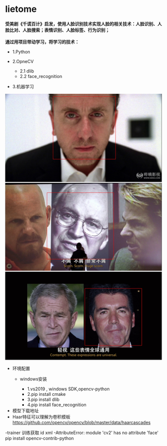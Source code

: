 # lietome
#### 受美剧《千谎百计》启发，使用人脸识别技术实现人脸的相关技术：人脸识别、人脸比对、人脸搜索；表情识别、人脸标签、行为识别；


**通过用项目带动学习，将学习的技术：**
- 1.Python
- 2.OpneCV
    - 2.1 dlib
    - 2.2 face_recognition

- 3.机器学习


![Image text](./image/2020-10-08-16-57-14d.jpg)
![Image text](./image/2020-10-08-17-03-01w.jpg)
![Image text](./image/2020-10-08-17-03-05a.jpg)
- 环境配置
    -  windows安装

        * 1.vs2019 , windows SDK,opencv-python
        * 2.pip install cmake 
        * 3.pip install dlib
        * 4.pip install face_recognition
- 模型下载地址
- Haar特征可以理解为卷积模板
  https://github.com/opencv/opencv/blob/master/data/haarcascades

-trainer 训练获取 id xml
-AttributeError: module 'cv2' has no attribute 'face'
    pip install opencv-contrib-python


